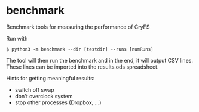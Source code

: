 # benchmark
Benchmark tools for measuring the performance of CryFS

Run with

    $ python3 -m benchmark --dir [testdir] --runs [numRuns]

The tool will then run the benchmark and in the end, it will output CSV lines.
These lines can be imported into the results.ods spreadsheet.

Hints for getting meaningful results:
- switch off swap
- don't overclock system
- stop other processes (Dropbox, ...)
